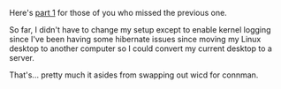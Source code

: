 <!-- 
.. title: My Experiences with ninit [Part 2]
.. slug: my-experiences-with-ninit-part-2
.. date: 2015-01-06 07:40:51 UTC-08:00
.. tags: kmsg,ninit
.. link: 
.. description: 
.. type: text
-->

Here's [part 1](/posts/my-experiences-with-ninit-part-1) for those of you who missed the previous one. 

So far, I didn't have to change my setup except to enable kernel logging since I've been having some 
hibernate issues since moving my Linux desktop to another computer so I could convert my current 
desktop to a server.

That's... pretty much it asides from swapping out wicd for connman. 
